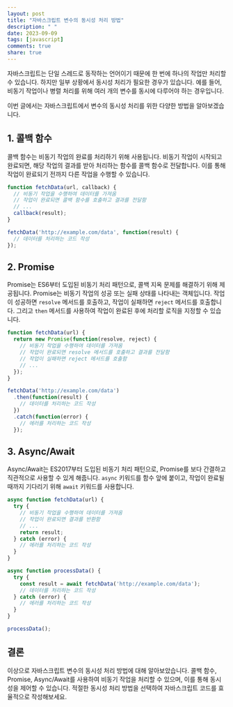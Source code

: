 ```yaml
---
layout: post
title: "자바스크립트 변수의 동시성 처리 방법"
description: " "
date: 2023-09-09
tags: [javascript]
comments: true
share: true
---
```


자바스크립트는 단일 스레드로 동작하는 언어이기 때문에 한 번에 하나의 작업만 처리할 수 있습니다. 하지만 일부 상황에서 동시성 처리가 필요한 경우가 있습니다. 예를 들어, 비동기 작업이나 병렬 처리를 위해 여러 개의 변수를 동시에 다루어야 하는 경우입니다.

이번 글에서는 자바스크립트에서 변수의 동시성 처리를 위한 다양한 방법을 알아보겠습니다.

## 1. 콜백 함수

콜백 함수는 비동기 작업의 완료를 처리하기 위해 사용됩니다. 비동기 작업이 시작되고 완료되면, 해당 작업의 결과를 받아 처리하는 함수를 콜백 함수로 전달합니다. 이를 통해 작업이 완료되기 전까지 다른 작업을 수행할 수 있습니다.

```javascript
function fetchData(url, callback) {
  // 비동기 작업을 수행하여 데이터를 가져옴
  // 작업이 완료되면 콜백 함수를 호출하고 결과를 전달함
  // ...
  callback(result);
}

fetchData('http://example.com/data', function(result) {
  // 데이터를 처리하는 코드 작성
});
```

## 2. Promise

Promise는 ES6부터 도입된 비동기 처리 패턴으로, 콜백 지옥 문제를 해결하기 위해 제공됩니다. Promise는 비동기 작업의 성공 또는 실패 상태를 나타내는 객체입니다. 작업이 성공하면 `resolve` 메서드를 호출하고, 작업이 실패하면 `reject` 메서드를 호출합니다. 그리고 `then` 메서드를 사용하여 작업이 완료된 후에 처리할 로직을 지정할 수 있습니다.

```javascript
function fetchData(url) {
  return new Promise(function(resolve, reject) {
    // 비동기 작업을 수행하여 데이터를 가져옴
    // 작업이 완료되면 resolve 메서드를 호출하고 결과를 전달함
    // 작업이 실패하면 reject 메서드를 호출함
    // ...
  });
}

fetchData('http://example.com/data')
  .then(function(result) {
    // 데이터를 처리하는 코드 작성
  })
  .catch(function(error) {
    // 에러를 처리하는 코드 작성
  });
```

## 3. Async/Await

Async/Await는 ES2017부터 도입된 비동기 처리 패턴으로, Promise를 보다 간결하고 직관적으로 사용할 수 있게 해줍니다. `async` 키워드를 함수 앞에 붙이고, 작업이 완료될 때까지 기다리기 위해 `await` 키워드를 사용합니다.

```javascript
async function fetchData(url) {
  try {
    // 비동기 작업을 수행하여 데이터를 가져옴
    // 작업이 완료되면 결과를 반환함
    // ...
    return result;
  } catch (error) {
    // 에러를 처리하는 코드 작성
  }
}

async function processData() {
  try {
    const result = await fetchData('http://example.com/data');
    // 데이터를 처리하는 코드 작성
  } catch (error) {
    // 에러를 처리하는 코드 작성
  }
}

processData();
```

## 결론

이상으로 자바스크립트 변수의 동시성 처리 방법에 대해 알아보았습니다. 콜백 함수, Promise, Async/Await를 사용하여 비동기 작업을 처리할 수 있으며, 이를 통해 동시성을 제어할 수 있습니다. 적절한 동시성 처리 방법을 선택하여 자바스크립트 코드를 효율적으로 작성해보세요.